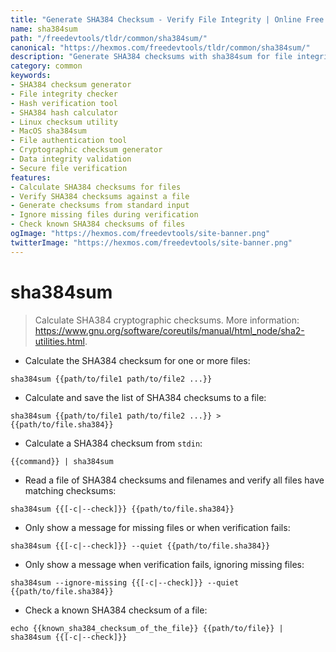 ```yaml
---
title: "Generate SHA384 Checksum - Verify File Integrity | Online Free DevTools by Hexmos"
name: sha384sum
path: "/freedevtools/tldr/common/sha384sum/"
canonical: "https://hexmos.com/freedevtools/tldr/common/sha384sum/"
description: "Generate SHA384 checksums with sha384sum for file integrity verification. Securely check file hashes and validate data authenticity. Free online tool, no registration required."
category: common
keywords:
- SHA384 checksum generator
- File integrity checker
- Hash verification tool
- SHA384 hash calculator
- Linux checksum utility
- MacOS sha384sum
- File authentication tool
- Cryptographic checksum generator
- Data integrity validation
- Secure file verification
features:
- Calculate SHA384 checksums for files
- Verify SHA384 checksums against a file
- Generate checksums from standard input
- Ignore missing files during verification
- Check known SHA384 checksums of files
ogImage: "https://hexmos.com/freedevtools/site-banner.png"
twitterImage: "https://hexmos.com/freedevtools/site-banner.png"
---
```


# sha384sum

> Calculate SHA384 cryptographic checksums.
> More information: <https://www.gnu.org/software/coreutils/manual/html_node/sha2-utilities.html>.

- Calculate the SHA384 checksum for one or more files:

`sha384sum {{path/to/file1 path/to/file2 ...}}`

- Calculate and save the list of SHA384 checksums to a file:

`sha384sum {{path/to/file1 path/to/file2 ...}} > {{path/to/file.sha384}}`

- Calculate a SHA384 checksum from `stdin`:

`{{command}} | sha384sum`

- Read a file of SHA384 checksums and filenames and verify all files have matching checksums:

`sha384sum {{[-c|--check]}} {{path/to/file.sha384}}`

- Only show a message for missing files or when verification fails:

`sha384sum {{[-c|--check]}} --quiet {{path/to/file.sha384}}`

- Only show a message when verification fails, ignoring missing files:

`sha384sum --ignore-missing {{[-c|--check]}} --quiet {{path/to/file.sha384}}`

- Check a known SHA384 checksum of a file:

`echo {{known_sha384_checksum_of_the_file}} {{path/to/file}} | sha384sum {{[-c|--check]}}`
